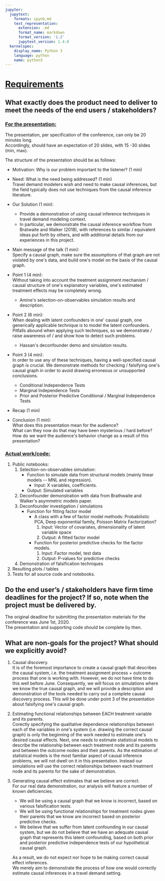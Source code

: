 ```yaml
---
jupyter:
  jupytext:
    formats: ipynb,md
    text_representation:
      extension: .md
      format_name: markdown
      format_version: '1.2'
      jupytext_version: 1.4.0
  kernelspec:
    display_name: Python 3
    language: python
    name: python3
---
```


# <ins>Requirements</ins>


## What exactly does the product need to deliver to meet the needs of the end users / stakeholders?

### <ins>For the presentation:</ins>
The presentation, per specification of the conference, can only be 20 minutes long.  
Accordingly, should have an expectation of 20 slides, with 15 -30 slides (min, max).

The structure of the presentation should be as follows:
- Motivation: Why is our problem important to the listener? (1 min)

- Need: What is the need being addressed? (1 min)  
Travel demand modelers wish and need to make causal inferences, but the field typically does not use techniques from the causal inference literature.

- Our Solution (1 min):
   - Provide a demonstration of using causal inference techniques in travel demand modeling context.
   - In particular, we demonstrate the causal inference workflow from Bratwaite and Walker (2018), with references to similar / equivalent ideas put forth by others, and with additional details from our experiences in this project.

- Main message of the talk (1 min):  
Specify a causal graph, make sure the assumptions of that graph are not violated by one's data, and build one's model on the basis of the causal graph.

- Point 1 (4 min):  
Without taking into account the treatment assignment mechanism / causal structure of one's explanatory variables, one's estimated treatment effects may be completely wrong.
   - Amine's selection-on-observables simulation results and description.

- Point 2 (6 min):  
When dealing with latent confounders in one' causal graph, one generically applicable technique is to model the latent confounders.
Pitfalls abound when applying such techniques, so we demonstrate / raise awareness of / and show how to detect such problems.
   - Hassan's deconfounder demo and simulation results.

- Point 3 (4 min):  
In order to use any of these techniques, having a well-specified causal graph is crucial. We demonstrate methods for checking / falsifying one's causal graph in order to avoid drawing erroneous or unsupported conclusions.
   - Conditional Independence Tests
   - Marginal Independence Tests
   - Prior and Posterior Predictive Conditional / Marginal Independence Tests

- Recap (1 min)

- Conclusion (1 min):  
What does this presentation mean for the audience?  
What can they now do that may have been mysterious / hard before?  
How do we want the audience's behavior change as a result of this presentation?

### <ins>Actual work/code:<ins>
1. Public notebooks:
   1. Selection-on-observables simulation:
      - Function to simulate data from structural models (mainly linear models -- MNL and regression).
        - Input: X variables, coefficients.
      - Output: Simulated variables
   2. Deconfounder demonstration with data from Brathwaite and Walker's asymmetric models paper.
   3. Deconfounder investigation / simulations
      - Function for fitting factor model
          - A class with a few of factor model methods: Probabilistic PCA, Deep exponential family, Poisson Matrix Factorization?
             1. Input: Vector of covariates, dimensionality of latent variable space
             2. Output: A fitted factor model
          - Function for posterior predictive checks for the factor models.  
             1. Input: Factor model, test data
             2. Output: P-values for predictive checks
   4. Demonstration of falsification techniques
2. Resulting plots / tables
3. Tests for all source code and notebooks.

## Do the end user’s / stakeholders have firm time deadlines for the project? If so, note when the project must be delivered by.

The original deadline for submitting the presentation materials for the conference was June 1st, 2020.  
The presentation and supporting code should be complete by then.

## What are non-goals for the project? What should we explicitly avoid?
1. Causal discovery.  
It is of the foremost importance to create a causal graph that describes the causal system, i.e. the treatment assignment process + outcome process that one is working with. However, we do not have time to do this well before June. Consequently, we will focus on simulations where we know the true causal graph, and we will provide a description and demonstration of the tools needed to carry out a complete causal discovery process. This will be done under point 3 of the presentation about falsifying one's causal graph.

2. Estimating functional relationships between EACH treatment variable and its parents.  
Corectly specifying the qualitative dependence relationships between each of the variables in one's system (i.e. drawing the correct causal graph) is only the beginning of the work needed to estimate one's desired causal effects. Next, one needs to estimate statistical models to describe the relationship between each treatment node and its parents and between the outcome nodes and their parents. As the estimation of statistical models is the most familiar aspect of causal inference problems, we will not dwell on it in this presentation. Instead our simulations will use the correct relationships between each treatment node and its parents for the sake of demonstration.

3. Generating causal effect estimates that we believe are correct.  
For our real data demonstration, our analysis will feature a number of known deficiencies.
   - We will be using a causal graph that we know is incorrect, based on various falsification tests.
   - We will be using functional relationships for treatment nodes given their parents that we know are incorrect based on posterior predictive checks.
   - We believe that we suffer from latent confounding in our causal system, but we do not believe that we have an adequate causal graph that represents this latent confounding, based on both prior and posterior predictive independence tests of our hypothetical causal graph.

   As a result, we do not expect nor hope to be making correct causal effect inferences.  
   We merely aim to demonstrate the process of how one would correctly estimate causal inferences in a travel demand setting.
